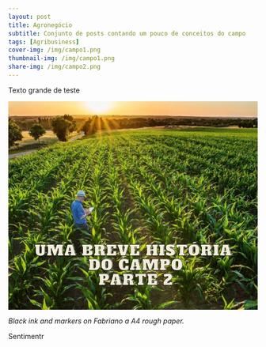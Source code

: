 ```yaml
---
layout: post
title: Agronegócio
subtitle: Conjunto de posts contando um pouco de conceitos do campo
tags: [Agribusiness]
cover-img: /img/campo1.png
thumbnail-img: /img/campo1.png
share-img: /img/campo2.png
---
```


Texto grande de teste

<img src="/img/campo2.png" alt="Campo" align="center"/>

*Black ink and markers on Fabriano a A4 rough paper.*

Sentimentr

